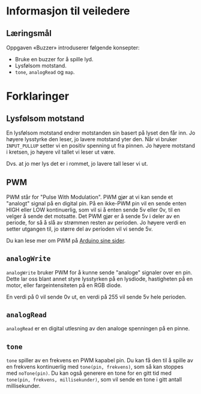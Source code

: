 # Informasjon til veiledere

## Læringsmål

Oppgaven «Buzzer» introduserer følgende konsepter:

-   Bruke en buzzer for å spille lyd.
-   Lysfølsom motstand.
-   `tone`, `analogRead` og `map`.

# Forklaringer

## Lysfølsom motstand

En lysfølsom motstand endrer motstanden sin basert på lyset den får inn.
Jo høyere lysstyrke den leser, jo lavere motstand yter den. Når vi
bruker `INPUT_PULLUP` setter vi en positiv spenning ut fra pinnen. Jo
høyere motstand i kretsen, jo høyere vil tallet vi leser ut være.

Dvs. at jo mer lys det er i rommet, jo lavere tall leser vi ut.

## PWM

PWM står for "Pulse With Modulation". PWM gjør at vi kan sende et
"analogt" signal på en digital pin. På en ikke-PWM pin vil en sende
enten HIGH eller LOW kontinuerlig, som vil si å enten sende 5v eller 0v,
til en velger å sende det motsatte. Det PWM gjør er å sende 5v i deler
av en periode, for så å slå av strømmen resten av perioden. Jo høyere
verdi en setter utgangen til, jo større del av perioden vil vi sende 5v.

Du kan lese mer om PWM på [Arduino sine
sider](https://www.arduino.cc/en/Tutorial/PWM).

## `analogWrite`

`analogWrite` bruker PWM for å kunne sende "analoge" signaler over en
pin. Dette lar oss blant annet styre lysstyrken på en lysdiode,
hastigheten på en motor, eller fargeintensiteten på en RGB diode.

En verdi på 0 vil sende 0v ut, en verdi på 255 vil sende 5v hele
perioden.

## `analogRead`

`analogRead` er en digital utlesning av den analoge spenningen på en
pinne.

## `tone`

`tone` spiller av en frekvens en PWM kapabel pin. Du kan få den til å
spille av en frekvens kontinuerlig med `tone(pin, frekvens)`, som så kan
stoppes med `noTone(pin)`. Du kan også generere en tone for en gitt tid
med `tone(pin, frekvens, millisekunder)`, som vil sende en tone i gitt
antall millisekunder.
